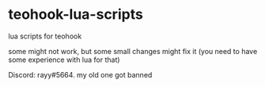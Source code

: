 # teohook-lua-scripts
lua scripts for teohook

some might not work, but some small changes might fix it (you need to have some experience with lua for that)

Discord: rayy#5664. my old one got banned

